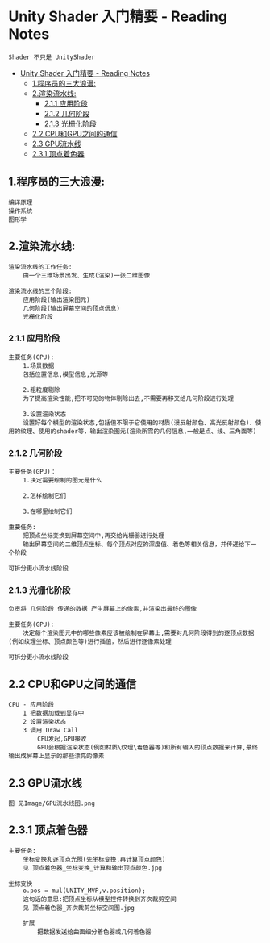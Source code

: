 # Unity Shader 入门精要 - Reading Notes
    Shader 不只是 UnityShader
- [Unity Shader 入门精要 - Reading Notes](#unity-shader-入门精要---reading-notes)
  - [1.程序员的三大浪漫:](#1程序员的三大浪漫)
  - [2.渲染流水线:](#2渲染流水线)
    - [2.1.1 应用阶段](#211-应用阶段)
    - [2.1.2 几何阶段](#212-几何阶段)
    - [2.1.3 光栅化阶段](#213-光栅化阶段)
  - [2.2 CPU和GPU之间的通信](#22-cpu和gpu之间的通信)
  - [2.3 GPU流水线](#23-gpu流水线)
  - [2.3.1 顶点着色器](#231-顶点着色器)

## 1.程序员的三大浪漫:
    编译原理
    操作系统
    图形学
## 2.渲染流水线:
    渲染流水线的工作任务:
        由一个三维场景出发、生成(渲染)一张二维图像

    渲染流水线的三个阶段:
        应用阶段(输出渲染图元)
        几何阶段(输出屏幕空间的顶点信息)
        光栅化阶段
### 2.1.1 应用阶段
    主要任务(CPU):
        1.场景数据
        包括位置信息,模型信息,光源等

        2.粗粒度剔除
        为了提高渲染性能,把不可见的物体剔除出去,不需要再移交给几何阶段进行处理

        3.设置渲染状态
        设置好每个模型的渲染状态,包括但不限于它使用的材质(漫反射颜色、高光反射颜色)、使用的纹理、使用的shader等，输出渲染图元(渲染所需的几何信息,一般是点、线、三角面等)
### 2.1.2 几何阶段
    主要任务(GPU)：
        1.决定需要绘制的图元是什么

        2.怎样绘制它们

        3.在哪里绘制它们
    
    重要任务:
        把顶点坐标变换到屏幕空间中,再交给光栅器进行处理
        输出屏幕空间的二维顶点坐标、每个顶点对应的深度值、着色等相关信息，并传递给下一个阶段

    可拆分更小流水线阶段
### 2.1.3 光栅化阶段
    负责将 几何阶段 传递的数据 产生屏幕上的像素,并渲染出最终的图像

    主要任务(GPU):
        决定每个渲染图元中的哪些像素应该被绘制在屏幕上,需要对几何阶段得到的逐顶点数据(例如纹理坐标、顶点颜色等)进行插值，然后进行逐像素处理
    
    可拆分更小流水线阶段
## 2.2 CPU和GPU之间的通信
    CPU - 应用阶段
        1 把数据加载到显存中
        2 设置渲染状态
        3 调用 Draw Call
            CPU发起,GPU接收
            GPU会根据渲染状态(例如材质\纹理\着色器等)和所有输入的顶点数据来计算,最终输出成屏幕上显示的那些漂亮的像素
## 2.3 GPU流水线
    图 见Image/GPU流水线图.png

## 2.3.1 顶点着色器
    主要任务:
        坐标变换和逐顶点光照(先坐标变换,再计算顶点颜色)
        见 顶点着色器_坐标变换_计算和输出顶点颜色.jpg

    坐标变换
        o.pos = mul(UNITY_MVP,v.position);
        这句话的意思:把顶点坐标从模型控件转换到齐次裁剪空间
        见 顶点着色器_齐次裁剪坐标空间图.jpg

        扩展
            把数据发送给曲面细分着色器或几何着色器


